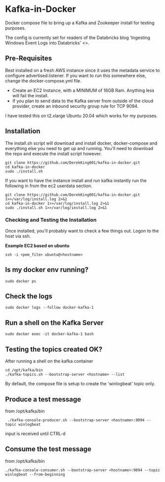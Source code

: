 # Kafka-in-Docker

Docker compose file to bring up a Kafka and Zookeeper install for testing purposes. 

The config is currently set for readers of the Databricks blog 'Ingesting Windows Event Logs into Databricks' <<link>>.

## Pre-Requisites

Best installed on a fresh AWS instance since it uses the metadata service to configure advertised.listener. If you want to run this somewhere else, change the docker-compose.yml file.

* Create an EC2 Instance, with a MINIMUM of 16GB Ram. Anything less will fail the install.
* If you plan to send data to the Kafka server from outside of the cloud provider, create an inbound security group rule for TCP 9094.

I have tested this on t2.xlarge Ubuntu 20.04 which works for my purposes. 

## Installation

The install.sh script will download and install docker, docker-compose and everything else you need to get up and running. You'll need to download the repo and execute the install script however.

```
git clone https://github.com/DerekKing001/kafka-in-docker.git
cd kafka-in-docker
sudo ./install.sh
```

If you want to have the instance install and run kafka instantly run the following in from the ec2 userdata section.

```
git clone https://github.com/DerekKing001/kafka-in-docker.git 1>>/var/log/install.log 2>&1
cd kafka-in-docker 1>>/var/log/install.log 2>&1
sudo ./install.sh 1>>/var/log/install.log 2>&1
```

### Checking and Testing the Installation
Once installed, you'll probably want to check a few things out. Logon to the host via ssh.

**Example EC2 based on ubuntu**

```ssh -i <pem_file> ubuntu@<hostname>```

## Is my docker env running?

```sudo docker ps```

## Check the logs

```sudo docker logs --follow docker-kafka-1```

## Run a shell on the Kafka Server
```sudo docker exec -it docker-kafka-1 bash```

## Testing the topics created OK?

After running a shell on the kafka container

```
cd /opt/kafka/bin
./kafka-topics.sh --bootstrap-server <hostname> --list
```
By default, the compose file is setup to create the 'winlogbeat' topic only. 

## Produce a test message

from /opt/kafka/bin

``` ./kafka-console-producer.sh --bootstrap-server <hostname>:9094 --topic winlogbeat```

input is received until CTRL-d

## Consume the test message

from /opt/kafka/bin

```./kafka-console-consumer.sh --bootstrap-server <hostname>:9094 --topic winlogbeat --from-beginning```
















